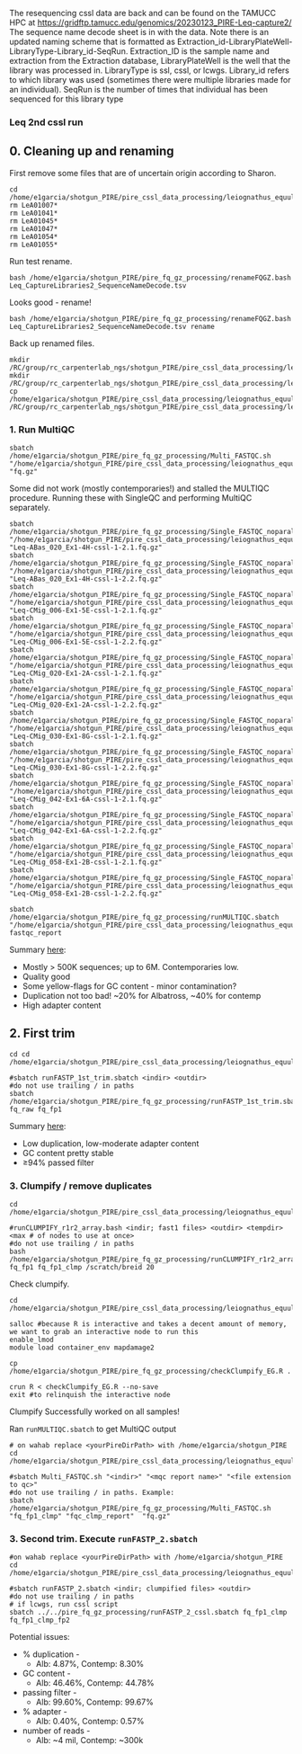 The resequencing cssl data are back and can be found on the TAMUCC HPC at https://gridftp.tamucc.edu/genomics/20230123_PIRE-Leq-capture2/ The sequence name decode sheet is in with the data.
Note there is an updated naming scheme that is formatted as Extraction_id-LibraryPlateWell-LibraryType-Library_id-SeqRun. Extraction_ID is the sample name and extraction from the Extraction database, LibraryPlateWell is the well that the library was processed in. LibraryType is ssl, cssl, or lcwgs. Library_id refers to which library was used (sometimes there were multiple libraries made for an individual). SeqRun is the number of times that individual has been sequenced for this library type

### Leq 2nd cssl run

## 0. Cleaning up and renaming

First remove some files that are of uncertain origin according to Sharon.

```
cd /home/e1garcia/shotgun_PIRE/pire_cssl_data_processing/leiognathus_equula/2nd_sequencing_run/fq_raw
rm LeA01007*
rm LeA01041*
rm LeA01045*
rm LeA01047*
rm LeA01054*
rm LeA01055*
```

Run test rename.

```
bash /home/e1garcia/shotgun_PIRE/pire_fq_gz_processing/renameFQGZ.bash Leq_CaptureLibraries2_SequenceNameDecode.tsv
```

Looks good - rename!

```
bash /home/e1garcia/shotgun_PIRE/pire_fq_gz_processing/renameFQGZ.bash Leq_CaptureLibraries2_SequenceNameDecode.tsv rename
```

Back up renamed files.

```
mkdir /RC/group/rc_carpenterlab_ngs/shotgun_PIRE/pire_cssl_data_processing/leiognathus_equula/2nd_sequencing_run
mkdir /RC/group/rc_carpenterlab_ngs/shotgun_PIRE/pire_cssl_data_processing/leiognathus_equula/2nd_sequencing_run/fq_raw_cssl/
cp /home/e1garica/shotgun_PIRE/pire_cssl_data_processing/leiognathus_equula/raw_fq_capture/* /RC/group/rc_carpenterlab_ngs/shotgun_PIRE/pire_cssl_data_processing/leiognathus_equula/2nd_sequencing_run/fq_raw_cssl/
```

### 1. Run MultiQC

```
sbatch /home/e1garcia/shotgun_PIRE/pire_fq_gz_processing/Multi_FASTQC.sh "/home/e1garcia/shotgun_PIRE/pire_cssl_data_processing/leiognathus_equula/2nd_sequencing_run/fq_raw" "fq.gz"
```

Some did not work (mostly contemporaries!) and stalled the MULTIQC procedure. Running these with SingleQC and performing MultiQC separately.

```
sbatch /home/e1garcia/shotgun_PIRE/pire_fq_gz_processing/Single_FASTQC_noparallel.sh "/home/e1garcia/shotgun_PIRE/pire_cssl_data_processing/leiognathus_equula/2nd_sequencing_run/fq_raw" "Leq-ABas_020_Ex1-4H-cssl-1-2.1.fq.gz"
sbatch /home/e1garcia/shotgun_PIRE/pire_fq_gz_processing/Single_FASTQC_noparallel.sh "/home/e1garcia/shotgun_PIRE/pire_cssl_data_processing/leiognathus_equula/2nd_sequencing_run/fq_raw" "Leq-ABas_020_Ex1-4H-cssl-1-2.2.fq.gz"
sbatch /home/e1garcia/shotgun_PIRE/pire_fq_gz_processing/Single_FASTQC_noparallel.sh "/home/e1garcia/shotgun_PIRE/pire_cssl_data_processing/leiognathus_equula/2nd_sequencing_run/fq_raw" "Leq-CMig_006-Ex1-5E-cssl-1-2.1.fq.gz"
sbatch /home/e1garcia/shotgun_PIRE/pire_fq_gz_processing/Single_FASTQC_noparallel.sh "/home/e1garcia/shotgun_PIRE/pire_cssl_data_processing/leiognathus_equula/2nd_sequencing_run/fq_raw" "Leq-CMig_006-Ex1-5E-cssl-1-2.2.fq.gz"
sbatch /home/e1garcia/shotgun_PIRE/pire_fq_gz_processing/Single_FASTQC_noparallel.sh "/home/e1garcia/shotgun_PIRE/pire_cssl_data_processing/leiognathus_equula/2nd_sequencing_run/fq_raw" "Leq-CMig_020-Ex1-2A-cssl-1-2.1.fq.gz"
sbatch /home/e1garcia/shotgun_PIRE/pire_fq_gz_processing/Single_FASTQC_noparallel.sh "/home/e1garcia/shotgun_PIRE/pire_cssl_data_processing/leiognathus_equula/2nd_sequencing_run/fq_raw" "Leq-CMig_020-Ex1-2A-cssl-1-2.2.fq.gz"
sbatch /home/e1garcia/shotgun_PIRE/pire_fq_gz_processing/Single_FASTQC_noparallel.sh "/home/e1garcia/shotgun_PIRE/pire_cssl_data_processing/leiognathus_equula/2nd_sequencing_run/fq_raw" "Leq-CMig_030-Ex1-8G-cssl-1-2.1.fq.gz"
sbatch /home/e1garcia/shotgun_PIRE/pire_fq_gz_processing/Single_FASTQC_noparallel.sh "/home/e1garcia/shotgun_PIRE/pire_cssl_data_processing/leiognathus_equula/2nd_sequencing_run/fq_raw" "Leq-CMig_030-Ex1-8G-cssl-1-2.2.fq.gz"
sbatch /home/e1garcia/shotgun_PIRE/pire_fq_gz_processing/Single_FASTQC_noparallel.sh "/home/e1garcia/shotgun_PIRE/pire_cssl_data_processing/leiognathus_equula/2nd_sequencing_run/fq_raw" "Leq-CMig_042-Ex1-6A-cssl-1-2.1.fq.gz"
sbatch /home/e1garcia/shotgun_PIRE/pire_fq_gz_processing/Single_FASTQC_noparallel.sh "/home/e1garcia/shotgun_PIRE/pire_cssl_data_processing/leiognathus_equula/2nd_sequencing_run/fq_raw" "Leq-CMig_042-Ex1-6A-cssl-1-2.2.fq.gz"
sbatch /home/e1garcia/shotgun_PIRE/pire_fq_gz_processing/Single_FASTQC_noparallel.sh "/home/e1garcia/shotgun_PIRE/pire_cssl_data_processing/leiognathus_equula/2nd_sequencing_run/fq_raw" "Leq-CMig_058-Ex1-2B-cssl-1-2.1.fq.gz"
sbatch /home/e1garcia/shotgun_PIRE/pire_fq_gz_processing/Single_FASTQC_noparallel.sh "/home/e1garcia/shotgun_PIRE/pire_cssl_data_processing/leiognathus_equula/2nd_sequencing_run/fq_raw" "Leq-CMig_058-Ex1-2B-cssl-1-2.2.fq.gz"

sbatch /home/e1garcia/shotgun_PIRE/pire_fq_gz_processing/runMULTIQC.sbatch "/home/e1garcia/shotgun_PIRE/pire_cssl_data_processing/leiognathus_equula/2nd_sequencing_run/fq_raw" fastqc_report
```

Summary [here](https://github.com/philippinespire/pire_cssl_data_processing/blob/main/leiognathus_equula/2nd_sequencing_run/fq_raw/fastqc_report.html):
* Mostly > 500K sequences; up to 6M. Contemporaries low.
* Quality good
* Some yellow-flags for GC content - minor contamination?
* Duplication not too bad! ~20% for Albatross, ~40% for contemp
* High adapter content

## 2. First trim

```
cd cd /home/e1garcia/shotgun_PIRE/pire_cssl_data_processing/leiognathus_equula/2nd_sequencing_run/

#sbatch runFASTP_1st_trim.sbatch <indir> <outdir>
#do not use trailing / in paths
sbatch /home/e1garcia/shotgun_PIRE/pire_fq_gz_processing/runFASTP_1st_trim.sbatch fq_raw fq_fp1
```

Summary [here](https://github.com/philippinespire/pire_cssl_data_processing/blob/main/leiognathus_equula/2nd_sequencing_run/fq_fp1/1st_fastp_report.html):
* Low duplication, low-moderate adapter content
* GC content pretty stable
* ≥94% passed filter

### 3. Clumpify / remove duplicates

```
cd /home/e1garcia/shotgun_PIRE/pire_cssl_data_processing/leiognathus_equula/2nd_sequencing_run

#runCLUMPIFY_r1r2_array.bash <indir; fast1 files> <outdir> <tempdir> <max # of nodes to use at once>
#do not use trailing / in paths
bash /home/e1garcia/shotgun_PIRE/pire_fq_gz_processing/runCLUMPIFY_r1r2_array.bash fq_fp1 fq_fp1_clmp /scratch/breid 20
```

Check clumpify.

```
cd /home/e1garcia/shotgun_PIRE/pire_cssl_data_processing/leiognathus_equula/2nd_sequencing_run

salloc #because R is interactive and takes a decent amount of memory, we want to grab an interactive node to run this
enable_lmod
module load container_env mapdamage2

cp /home/e1garcia/shotgun_PIRE/pire_fq_gz_processing/checkClumpify_EG.R .

crun R < checkClumpify_EG.R --no-save
exit #to relinquish the interactive node
```

Clumpify Successfully worked on all samples!

Ran `runMULTIQC.sbatch` to get MultiQC output

```
# on wahab replace <yourPireDirPath> with /home/e1garcia/shotgun_PIRE
cd /home/e1garcia/shotgun_PIRE/pire_cssl_data_processing/leiognathus_equula/2nd_sequencing_run

#sbatch Multi_FASTQC.sh "<indir>" "<mqc report name>" "<file extension to qc>"
#do not use trailing / in paths. Example:
sbatch /home/e1garcia/shotgun_PIRE/pire_fq_gz_processing/Multi_FASTQC.sh "fq_fp1_clmp" "fqc_clmp_report"  "fq.gz"
```

### 3. Second trim. Execute `runFASTP_2.sbatch`

```
#on wahab replace <yourPireDirPath> with /home/e1garcia/shotgun_PIRE
cd /home/e1garcia/shotgun_PIRE/pire_cssl_data_processing/leiognathus_equula/2nd_sequencing_run

#sbatch runFASTP_2.sbatch <indir; clumpified files> <outdir>
#do not use trailing / in paths
# if lcwgs, run cssl script
sbatch ../../pire_fq_gz_processing/runFASTP_2_cssl.sbatch fq_fp1_clmp fq_fp1_clmp_fp2
```

Potential issues:
  * % duplication -
    * Alb: 4.87%, Contemp: 8.30%
  * GC content -
    * Alb: 46.46%, Contemp: 44.78%
  * passing filter -
    * Alb: 99.60%, Contemp: 99.67%
  * % adapter -
    * Alb: 0.40%, Contemp: 0.57%
  * number of reads -
    * Alb: ~4 mil, Contemp: ~300k

